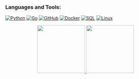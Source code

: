 ### Languages and Tools:
[![Python](https://img.shields.io/badge/-Python-090909?style=for-the-badge&logo=python)](https://en.wikipedia.org/wiki/Python_(programming_language))
[![Go](https://img.shields.io/badge/-Go-090909?style=for-the-badge&logo=Go&logoColor=ccf5ff)](https://en.wikipedia.org/wiki/Golang)
[![GitHub](https://img.shields.io/badge/-GitHub-090909?style=for-the-badge&logo=github)](https://ru.wikipedia.org/wiki/GitHub)
[![Docker](https://img.shields.io/badge/-Docker-090909?style=for-the-badge&logo=docker)](https://ru.wikipedia.org/wiki/Docker)
[![SQL](https://img.shields.io/badge/-SQL-090909?style=for-the-badge&logo=mysql)](https://ru.wikipedia.org/wiki/MySQL)
[![Linux](https://img.shields.io/badge/-Linux-090909?style=for-the-badge&logo=linux)](https://ru.wikipedia.org/wiki/Linux)

<p align="center">
  <a href="https://github.com/lenarsaitov">
    <img height="150em" src="https://github-readme-stats.vercel.app/api?username=lenarsaitov&show_icons=true&theme=dracula"/>
    <img height="150em" src="https://github-readme-stats.vercel.app/api/top-langs/?username=lenarsaitov&layout=compact&theme=radical&langs_count=10&hide=Jupyter%20Notebook"/>
  </a>
</p>
